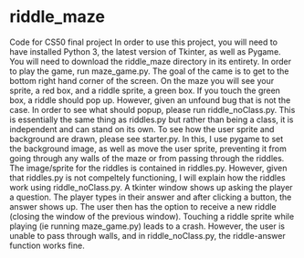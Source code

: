# riddle_maze
Code for CS50 final project
In order to use this project, you will need to have installed Python 3, the latest version of Tkinter, as well as
Pygame.
You will need to download the riddle_maze directory in its entirety. In order to play the game, run maze_game.py.
The goal of the came is to get to the bottom right hand corner of the screen.
On the maze you will see your sprite, a red box, and a riddle sprite, a green box. If you touch the green box, a riddle
should pop up. However, given an unfound bug that is not the case. In order to see what should popup, please run
riddle_noClass.py. This is essentially the same thing as riddles.py but rather than being a class, it is independent
and can stand on its own.
To see how the user sprite and background are drawn, please see starter.py. In this, I use pygame to set the background
image, as well as move the user sprite, preventing it from going through any walls of the maze or from passing through
the riddles.
The image/sprite for the riddles is contained in riddles.py. However, given that riddles.py is not compeltely
functioning, I will explain how the riddles work using riddle_noClass.py. A tkinter window shows up asking the player
a question. The player types in their answer and after clicking a button, the answer shows up. The user then has the
option to receive a new riddle (closing the window of the previous window).
Touching a riddle sprite while playing (ie running maze_game.py) leads to a crash. However, the user is unable to pass
through walls, and in riddle_noClass.py, the riddle-answer function works fine.
